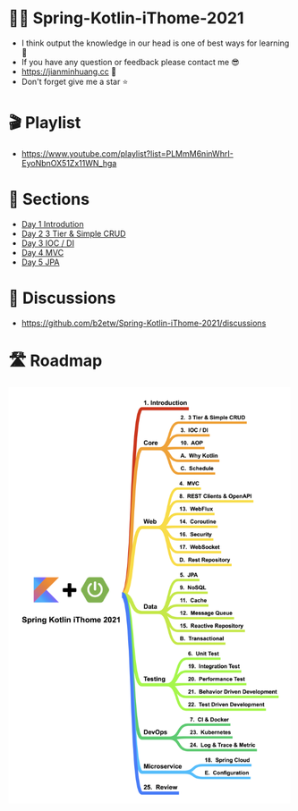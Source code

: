 # 🧑‍🏫 Spring-Kotlin-iThome-2021
* I think output the knowledge in our head is one of best ways for learning 📔 
* If you have any question or feedback please contact me 😎
* https://jianminhuang.cc 🌈
* Don't forget give me a star ⭐️

# 🎬 Playlist
* https://www.youtube.com/playlist?list=PLMmM6ninWhrI-EyoNbnOX51Zx11WN_hga

# 📃 Sections
* [Day 1  Introdution](https://github.com/b2etw/Spring-Kotlin-iThome-2021/blob/main/sections/day1/README.md)
* [Day 2  3 Tier & Simple CRUD](https://github.com/b2etw/Spring-Kotlin-iThome-2021/blob/main/sections/day2/README.md)
* [Day 3  IOC / DI](https://github.com/b2etw/Spring-Kotlin-iThome-2021/blob/main/sections/day3/README.md)
* [Day 4  MVC](https://github.com/b2etw/Spring-Kotlin-iThome-2021/blob/main/sections/day4/README.md)
* [Day 5  JPA](https://github.com/b2etw/Spring-Kotlin-iThome-2021/blob/main/sections/day5/README.md)

# 🙋 Discussions
* https://github.com/b2etw/Spring-Kotlin-iThome-2021/discussions

# 🛣 Roadmap
![](https://raw.githubusercontent.com/b2etw/Spring-Kotlin-iThome-2021/main/images/Spring%20Kotlin%20iThome%202021%200821.png)
